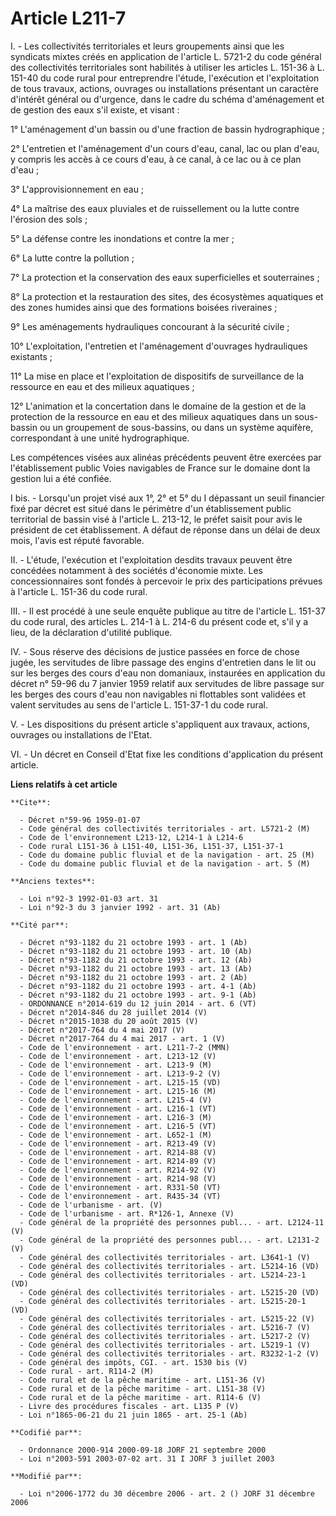 # Article L211-7

I. -  Les collectivités territoriales et leurs groupements ainsi que les syndicats mixtes créés en application de l'article
L. 5721-2 du code général des collectivités territoriales sont habilités à utiliser les articles L. 151-36 à L. 151-40 du
code rural pour entreprendre l'étude, l'exécution et l'exploitation de tous travaux, actions, ouvrages ou installations
présentant un caractère d'intérêt général ou d'urgence, dans le cadre du schéma d'aménagement et de gestion des eaux s'il
existe, et visant :

1° L'aménagement d'un bassin ou d'une fraction de bassin hydrographique ;

2° L'entretien et l'aménagement d'un cours d'eau, canal, lac ou plan d'eau, y compris les accès à ce cours d'eau, à ce canal,
à ce lac ou à ce plan d'eau ;

3° L'approvisionnement en eau ;

4° La maîtrise des eaux pluviales et de ruissellement ou la lutte contre l'érosion des sols ;

5° La défense contre les inondations et contre la mer ;

6° La lutte contre la pollution ;

7° La protection et la conservation des eaux superficielles et souterraines ;

8° La protection et la restauration des sites, des écosystèmes aquatiques et des zones humides ainsi que des formations
boisées riveraines ;

9° Les aménagements hydrauliques concourant à la sécurité civile ;

10° L'exploitation, l'entretien et l'aménagement d'ouvrages hydrauliques existants ;

11° La mise en place et l'exploitation de dispositifs de surveillance de la ressource en eau et des milieux aquatiques ;

12° L'animation et la concertation dans le domaine de la gestion et de la protection de la ressource en eau et des milieux
aquatiques dans un sous-bassin ou un groupement de sous-bassins, ou dans un système aquifère, correspondant à une unité
hydrographique.

Les compétences visées aux alinéas précédents peuvent être exercées par l'établissement public Voies navigables de France sur
le domaine dont la gestion lui a été confiée.

I bis. - Lorsqu'un projet visé aux 1°, 2° et 5° du I dépassant un seuil financier fixé par décret est situé dans le périmètre
d'un établissement public territorial de bassin visé à l'article L. 213-12, le préfet saisit pour avis le président de cet
établissement. A défaut de réponse dans un délai de deux mois, l'avis est réputé favorable.

II. - L'étude, l'exécution et l'exploitation desdits travaux peuvent être concédées notamment à des sociétés d'économie
mixte. Les concessionnaires sont fondés à percevoir le prix des participations prévues à l'article L. 151-36 du code rural.

III. - Il est procédé à une seule enquête publique au titre de l'article L. 151-37 du code rural, des articles L. 214-1 à L.
214-6 du présent code et, s'il y a lieu, de la déclaration d'utilité publique.

IV. - Sous réserve des décisions de justice passées en force de chose jugée, les servitudes de libre passage des engins
d'entretien dans le lit ou sur les berges des cours d'eau non domaniaux, instaurées en application du décret n° 59-96 du 7
janvier 1959 relatif aux servitudes de libre passage sur les berges des cours d'eau non navigables ni flottables sont
validées et valent servitudes au sens de l'article L. 151-37-1 du code rural.

V. - Les dispositions du présent article s'appliquent aux travaux, actions, ouvrages ou installations de l'Etat.

VI. - Un décret en Conseil d'Etat fixe les conditions d'application du présent article.

**Liens relatifs à cet article**

	**Cite**:

	  - Décret n°59-96 1959-01-07
	  - Code général des collectivités territoriales - art. L5721-2 (M)
	  - Code de l'environnement L213-12, L214-1 à L214-6
	  - Code rural L151-36 à L151-40, L151-36, L151-37, L151-37-1
	  - Code du domaine public fluvial et de la navigation - art. 25 (M)
	  - Code du domaine public fluvial et de la navigation - art. 5 (M)

	**Anciens textes**:

	  - Loi n°92-3 1992-01-03 art. 31
	  - Loi n°92-3 du 3 janvier 1992 - art. 31 (Ab)

	**Cité par**:

	  - Décret n°93-1182 du 21 octobre 1993 - art. 1 (Ab)
	  - Décret n°93-1182 du 21 octobre 1993 - art. 10 (Ab)
	  - Décret n°93-1182 du 21 octobre 1993 - art. 12 (Ab)
	  - Décret n°93-1182 du 21 octobre 1993 - art. 13 (Ab)
	  - Décret n°93-1182 du 21 octobre 1993 - art. 2 (Ab)
	  - Décret n°93-1182 du 21 octobre 1993 - art. 4-1 (Ab)
	  - Décret n°93-1182 du 21 octobre 1993 - art. 9-1 (Ab)
	  - ORDONNANCE n°2014-619 du 12 juin 2014 - art. 6 (VT)
	  - Décret n°2014-846 du 28 juillet 2014 (V)
	  - Décret n°2015-1038 du 20 août 2015 (V)
	  - Décret n°2017-764 du 4 mai 2017 (V)
	  - Décret n°2017-764 du 4 mai 2017 - art. 1 (V)
	  - Code de l'environnement - art. L211-7-2 (MMN)
	  - Code de l'environnement - art. L213-12 (V)
	  - Code de l'environnement - art. L213-9 (M)
	  - Code de l'environnement - art. L213-9-2 (V)
	  - Code de l'environnement - art. L215-15 (VD)
	  - Code de l'environnement - art. L215-16 (M)
	  - Code de l'environnement - art. L215-4 (V)
	  - Code de l'environnement - art. L216-1 (VT)
	  - Code de l'environnement - art. L216-3 (M)
	  - Code de l'environnement - art. L216-5 (VT)
	  - Code de l'environnement - art. L652-1 (M)
	  - Code de l'environnement - art. R213-49 (V)
	  - Code de l'environnement - art. R214-88 (V)
	  - Code de l'environnement - art. R214-89 (V)
	  - Code de l'environnement - art. R214-92 (V)
	  - Code de l'environnement - art. R214-98 (V)
	  - Code de l'environnement - art. R331-50 (VT)
	  - Code de l'environnement - art. R435-34 (VT)
	  - Code de l'urbanisme - art. (V)
	  - Code de l'urbanisme - art. R*126-1, Annexe (V)
	  - Code général de la propriété des personnes publ... - art. L2124-11 (V)
	  - Code général de la propriété des personnes publ... - art. L2131-2 (V)
	  - Code général des collectivités territoriales - art. L3641-1 (V)
	  - Code général des collectivités territoriales - art. L5214-16 (VD)
	  - Code général des collectivités territoriales - art. L5214-23-1 (VD)
	  - Code général des collectivités territoriales - art. L5215-20 (VD)
	  - Code général des collectivités territoriales - art. L5215-20-1 (VD)
	  - Code général des collectivités territoriales - art. L5215-22 (V)
	  - Code général des collectivités territoriales - art. L5216-7 (V)
	  - Code général des collectivités territoriales - art. L5217-2 (V)
	  - Code général des collectivités territoriales - art. L5219-1 (V)
	  - Code général des collectivités territoriales - art. R3232-1-2 (V)
	  - Code général des impôts, CGI. - art. 1530 bis (V)
	  - Code rural - art. R114-2 (M)
	  - Code rural et de la pêche maritime - art. L151-36 (V)
	  - Code rural et de la pêche maritime - art. L151-38 (V)
	  - Code rural et de la pêche maritime - art. R114-6 (V)
	  - Livre des procédures fiscales - art. L135 P (V)
	  - Loi n°1865-06-21 du 21 juin 1865 - art. 25-1 (Ab)

	**Codifié par**:

	  - Ordonnance 2000-914 2000-09-18 JORF 21 septembre 2000
	  - Loi n°2003-591 2003-07-02 art. 31 I JORF 3 juillet 2003

	**Modifié par**:

	  - Loi n°2006-1772 du 30 décembre 2006 - art. 2 () JORF 31 décembre 2006
